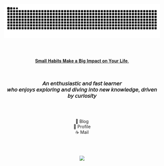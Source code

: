 ## 
![snake gif](https://github.com/2eungwoo/2eungwoo/blob/output/github-contribution-grid-snake.svg)
<!--
**2eungwoo/2eungwoo** is a ✨ _special_ ✨ repository because its `README.md` (this file) appears on your GitHub profile.

Here are some ideas to get you started:

- 🔭 I’m currently working on ...
- 🌱 I’m currently learning ...
- 👯 I’m looking to collaborate on ...
- 🤔 I’m looking for help with ...
- 💬 Ask me about ...
- 📫 How to reach me: ...
- 😄 Pronouns: ...
- ⚡ Fun fact: ...
-->


<br/><br/>
<p align="center"> 
<a align="center" target="_blank" href="https://gyeongsun.com/"> 𝐒𝐦𝐚𝐥𝐥 𝐇𝐚𝐛𝐢𝐭𝐬 𝐌𝐚𝐤𝐞 𝐚 𝐁𝐢𝐠 𝐈𝐦𝐩𝐚𝐜𝐭 𝐨𝐧 𝐘𝐨𝐮𝐫 𝐋𝐢𝐟𝐞. </a> <br/>
</p><br/>
<!-- <h4 align="center"> ➖ </h4> -->
<h3 align="center"> 
  𝘈𝘯 𝘦𝘯𝘵𝘩𝘶𝘴𝘪𝘢𝘴𝘵𝘪𝘤 𝘢𝘯𝘥 𝘧𝘢𝘴𝘵 𝘭𝘦𝘢𝘳𝘯𝘦𝘳 <br/>𝘸𝘩𝘰 𝘦𝘯𝘫𝘰𝘺𝘴 𝘦𝘹𝘱𝘭𝘰𝘳𝘪𝘯𝘨 𝘢𝘯𝘥 𝘥𝘪𝘷𝘪𝘯𝘨 𝘪𝘯𝘵𝘰 𝘯𝘦𝘸 𝘬𝘯𝘰𝘸𝘭𝘦𝘥𝘨𝘦, 𝘥𝘳𝘪𝘷𝘦𝘯 𝘣𝘺 𝘤𝘶𝘳𝘪𝘰𝘴𝘪𝘵𝘺
</h3>
<br/>
  <br/>
<!-- <p align="center">
  <a href="https://hits.seeyoufarm.com"><img src="https://hits.seeyoufarm.com/api/count/incr/badge.svg?url=https%3A%2F%2Fgithub.com%2Fgngsn&count_bg=%23ED6DA3&title_bg=%2386757E&icon=github.svg&icon_color=%23E1DEDE&title=hits&edge_flat=false"/></a>
</p>  -->

<p align="center">
  <a href="https://2eungwoo.tistory.com/" target="_blank" style="text-decoration: none;">🙂 Blog</a><br/>
  <a href="https://nonstop-snapper-a75.notion.site/2201f679d4cb80b68ee8e5a750202f39?pvs=74" target="_blank" style="text-decoration: none;">🍪 Profile</a><br/>
  <a href="mailto:localhost9843@gmail.com" style="text-decoration: none;">☕ Mail</a>
</p>





<br/>
<br/>

<p align="center">

<img src="https://skillicons.dev/icons?i=java,spring,mysql,aws,docker,git,nginx,redis&perline=4"/>

</p>

<br/>
<br/>

<br/><br/>
